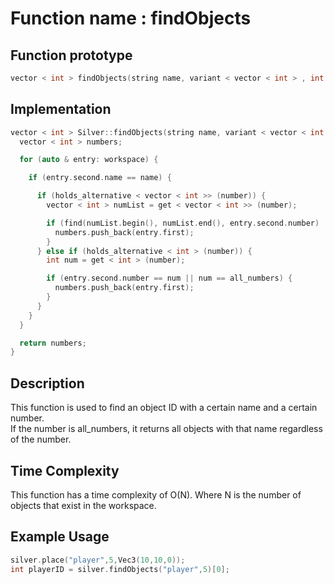 # Function name : findObjects

## Function prototype

```cpp
vector < int > findObjects(string name, variant < vector < int > , int > number);
```

## Implementation

```cpp
vector < int > Silver::findObjects(string name, variant < vector < int > , int > number) {
  vector < int > numbers;

  for (auto & entry: workspace) {

    if (entry.second.name == name) {

      if (holds_alternative < vector < int >> (number)) {
        vector < int > numList = get < vector < int >> (number);

        if (find(numList.begin(), numList.end(), entry.second.number) != numList.end()) {
          numbers.push_back(entry.first);
        }
      } else if (holds_alternative < int > (number)) {
        int num = get < int > (number);

        if (entry.second.number == num || num == all_numbers) {
          numbers.push_back(entry.first);
        }
      }
    }
  }

  return numbers;
}
```

## Description
This function is used to find an object ID with a certain name and a certain number. <br>
If the number is all_numbers, it returns all objects with that name regardless of the number. <br>

## Time Complexity
This function has a time complexity of O(N). Where N is the number of objects that exist in the workspace.

## Example Usage
```cpp
silver.place("player",5,Vec3(10,10,0));
int playerID = silver.findObjects("player",5)[0];
```
